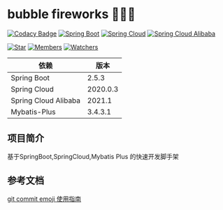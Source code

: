 # bubble fireworks 🎉🎉🎉

[![Codacy Badge](https://api.codacy.com/project/badge/Grade/63f51f8ee55f42bd8284c1c04e2b6f7d)](https://app.codacy.com/manual/fxbin/bubble-fireworks?utm_source=github.com&utm_medium=referral&utm_content=fxbin/bubble-fireworks&utm_campaign=Badge_Grade_Settings)
[![Spring Boot](https://img.shields.io/badge/SpringBoot-2.5.3-brightgreen.svg)](https://github.com/spring-projects/spring-boot)
[![Spring Cloud](https://img.shields.io/badge/SpringCloud-2020.0.3-brightgreen.svg)](https://github.com/spring-cloud)
[![Spring Cloud Alibaba](https://img.shields.io/badge/SpringCloudAlibaba-2021.1-brightgreen.svg)](https://github.com/alibaba/spring-cloud-alibaba)

[![Star](https://img.shields.io/github/stars/fxbin/bubble-fireworks.svg?label=Stars&style=social)](https://github.com/fxbin/bubble-fireworks/stargazers)
[![Members](https://img.shields.io/github/forks/fxbin/bubble-fireworks.svg?label=Fork&style=social)](https://github.com/fxbin/bubble-fireworks/network/members)
[![Watchers](https://img.shields.io/github/watchers/fxbin/bubble-fireworks.svg?label=Watch&style=social)](https://github.com/fxbin/bubble-fireworks/watchers)


| 依赖 | 版本 |
---|---
| Spring Boot |  2.5.3 |
| Spring Cloud |  2020.0.3 | 
| Spring Cloud Alibaba |  2021.1 |
| Mybatis-Plus | 3.4.3.1 |  

## 项目简介

基于SpringBoot,SpringCloud,Mybatis Plus 的快速开发脚手架

## 参考文档
[git commit emoji 使用指南](https://github.com/liuchengxu/git-commit-emoji-cn)